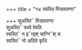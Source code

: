 +++
title = "१४ स्वस्ति मित्रावरुणा"

+++
सुअस्ति᳓ मित्रावरुणा  
सुअस्ति᳓ पथ्ये रेवति  
स्वस्ति᳓ न इ᳓न्द्रश् चाग्नि᳓श् च  
स्वस्ति᳓ नो अदिते कृधि